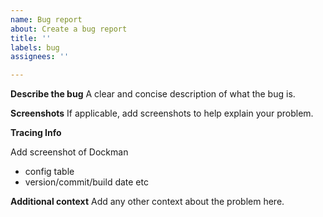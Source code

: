 ```yaml
---
name: Bug report
about: Create a bug report
title: ''
labels: bug
assignees: ''

---
```


**Describe the bug**
A clear and concise description of what the bug is.

**Screenshots**
If applicable, add screenshots to help explain your problem.

**Tracing Info**

Add screenshot of Dockman
* config table
* version/commit/build date etc

**Additional context**
Add any other context about the problem here.
